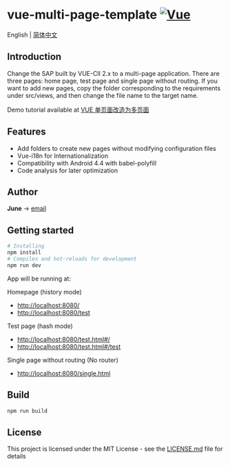 # vue-multi-page-template  [![Vue](https://img.shields.io/badge/vue-2.5.17-brightgreen.svg)](https://github.com/vuejs/vue) 

English | [简体中文](./README.zh-CN.md)

## Introduction

Change the SAP built by VUE-ClI 2.x to a multi-page application. There are three pages: home page, test page and single page without routing. If you want to add new pages, copy the folder corresponding to the requirements under src/views, and then change the file name to the target name.

Demo tutorial available at [VUE 单页面改造为多页面](https://june111.github.io/2019/02/22/spa-to-multiple-pages)

## Features    

* Add folders to create new pages without modifying configuration files
* Vue-i18n for Internationalization 
* Compatibility with Android 4.4 with babel-polyfill
* Code analysis for later optimization

## Author

**June** -> [email](mailto:ru-q-ur@163.com)

## Getting started
```bash
# Installing
npm install
# Compiles and hot-reloads for development
npm run dev
```
App will be running at: 

Homepage (history mode)

* [http://localhost:8080/ ](http://localhost:8080/ )
* [http://localhost:8080/test](http://localhost:8080/test)

Test page (hash mode)

* [http://localhost:8080/test.html#/](http://localhost:8080/test.html#/)
* [http://localhost:8080/test.html#/test](http://localhost:8080/test.html#/test)

Single page without routing (No router)

* [http://localhost:8080/single.html](http://localhost:8080/single.html)

## Build 
```bash
npm run build
```

## License

This project is licensed under the MIT License - see the [LICENSE.md](LICENSE.md) file for details


